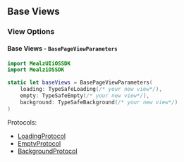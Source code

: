 ## Base Views

### View Options

#### Base Views - `BasePageViewParameters`

```swift
import MealzUIiOSSDK
import MealziOSSDK

static let baseViews = BasePageViewParameters(
    loading: TypeSafeLoading(/* your new view*/),
    empty: TypeSafeEmpty(/* your new view*/),
    background: TypeSafeBackground(/* your new view*/)
)
```

Protocols:
- [LoadingProtocol](https://miamtech.github.io/MealziOSSDKRelease/documentation/mealziossdk/loadingprotocol)
- [EmptyProtocol](https://miamtech.github.io/MealziOSSDKRelease/documentation/mealziossdk/emptyprotocol)
- [BackgroundProtocol](https://miamtech.github.io/MealziOSSDKRelease/documentation/mealziossdk/backgroundprotocol)

